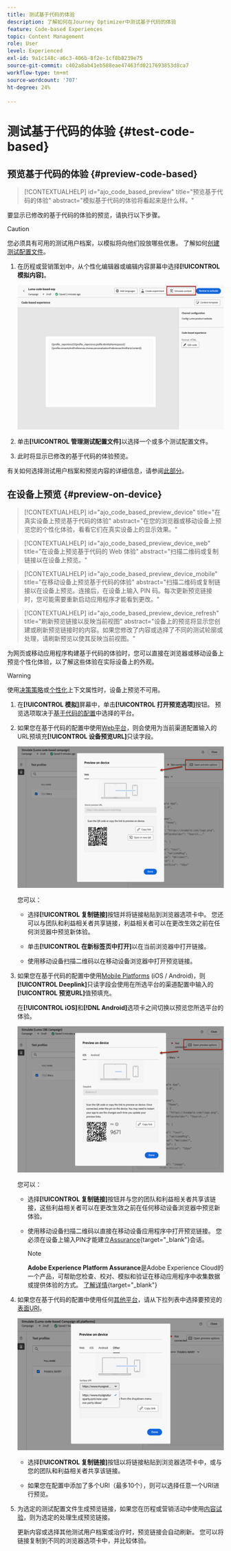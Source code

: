 ```yaml
---
title: 测试基于代码的体验
description: 了解如何在Journey Optimizer中测试基于代码的体验
feature: Code-based Experiences
topic: Content Management
role: User
level: Experienced
exl-id: 9a1c148c-a6c3-406b-8f2e-1cf8b8239e75
source-git-commit: c402a8ab41eb588eae47463fd0217693853d8ca7
workflow-type: tm+mt
source-wordcount: '707'
ht-degree: 24%

---
```


# 测试基于代码的体验 {#test-code-based}

## 预览基于代码的体验 {#preview-code-based}

>[!CONTEXTUALHELP]
>id="ajo_code_based_preview"
>title="预览基于代码的体验"
>abstract="模拟基于代码的体验将看起来是什么样。"

要显示已修改的基于代码的体验的预览，请执行以下步骤。

>[!CAUTION]
>
>您必须具有可用的测试用户档案，以模拟将向他们投放哪些优惠。 了解如何[创建测试配置文件](../audience/creating-test-profiles.md)。

1. 在历程或营销策划中，从个性化编辑器或编辑内容屏幕中选择&#x200B;**[!UICONTROL 模拟内容]**。

   ![](assets/code-based-campaign-simulate.png)

1. 单击&#x200B;**[!UICONTROL 管理测试配置文件]**&#x200B;以选择一个或多个测试配置文件。

1. 此时将显示已修改的基于代码的体验预览。

有关如何选择测试用户档案和预览内容的详细信息，请参阅[此部分](../content-management/preview.md)。

## 在设备上预览 {#preview-on-device}

>[!CONTEXTUALHELP]
>id="ajo_code_based_preview_device"
>title="在真实设备上预览基于代码的体验"
>abstract="在您的浏览器或移动设备上预览您的个性化体验，看看它们在真实设备上的显示效果。"

>[!CONTEXTUALHELP]
>id="ajo_code_based_preview_device_web"
>title="在设备上预览基于代码的 Web 体验"
>abstract="扫描二维码或复制链接以在设备上预览。"

>[!CONTEXTUALHELP]
>id="ajo_code_based_preview_device_mobile"
>title="在移动设备上预览基于代码的体验"
>abstract="扫描二维码或复制链接以在设备上预览。连接后，在设备上输入 PIN 码。每次更新预览链接时，您可能需要重新启动应用程序才能看到更改。"

>[!CONTEXTUALHELP]
>id="ajo_code_based_preview_device_refresh"
>title="刷新预览链接以反映当前视图"
>abstract="设备上的预览将显示您创建或刷新预览链接时的内容。如果您修改了内容或选择了不同的测试轮廓或处理，请刷新预览以使其反映当前视图。"

为网页或移动应用程序构建基于代码的体验时，您可以直接在浏览器或移动设备上预览个性化体验，以了解这些体验在实际设备上的外观。

>[!WARNING]
>
>使用[决策策略](../experience-decisioning/create-decision.md)或[个性化](../personalization/personalization-build-expressions.md)上下文属性时，设备上预览不可用。

1. 在&#x200B;**[!UICONTROL 模拟]**&#x200B;屏幕中，单击&#x200B;**[!UICONTROL 打开预览选项]**&#x200B;按钮。 预览选项取决于[基于代码的配置](code-based-configuration.md#create-code-based-configuration)中选择的平台。

1. 如果您在基于代码的配置中使用[Web平台](code-based-configuration.md#web)，则会使用为当前渠道配置输入的URL预填充&#x200B;**[!UICONTROL 设备预览URL]**&#x200B;只读字段。

   ![](assets/preview-on-device-web.png)

   您可以：

   * 选择&#x200B;**[!UICONTROL 复制链接]**&#x200B;按钮并将链接粘贴到浏览器选项卡中。 您还可以与团队和利益相关者共享链接，利益相关者可以在更改生效之前在任何浏览器中预览新体验。

   * 单击&#x200B;**[!UICONTROL 在新标签页中打开]**&#x200B;以在当前浏览器中打开链接。

   * 使用移动设备扫描二维码以在移动设备浏览器中打开预览链接。

1. 如果您在基于代码的配置中使用[Mobile Platforms](code-based-configuration.md#mobile) (iOS / Android)，则&#x200B;**[!UICONTROL Deeplink]**&#x200B;只读字段会使用在所选平台的渠道配置中输入的&#x200B;**[!UICONTROL 预览URL]**&#x200B;值预填充。

   在&#x200B;**[!UICONTROL iOS]**&#x200B;和&#x200B;**[!DNL Android]**&#x200B;选项卡之间切换以预览您所选平台的体验。

   ![](assets/preview-on-device-mobile.png)

   您可以：

   * 选择&#x200B;**[!UICONTROL 复制链接]**&#x200B;按钮并与您的团队和利益相关者共享该链接，这些利益相关者可以在更改生效之前在任何移动设备浏览器中预览新体验。

   * 使用移动设备扫描二维码以直接在移动设备应用程序中打开预览链接。 您必须在设备上输入PIN才能建立[Assurance](https://experienceleague.adobe.com/en/docs/experience-platform/assurance/tutorials/implement-assurance){target="_blank"}会话。

     >[!NOTE]
     >
     >**Adobe Experience Platform Assurance**&#x200B;是Adobe Experience Cloud的一个产品，可帮助您检查、校对、模拟和验证在移动应用程序中收集数据或提供体验的方式。 [了解详情](https://experienceleague.adobe.com/zh-hans/docs/experience-platform/assurance/home){target="_blank"}

1. 如果您在基于代码的配置中使用任何[其他平台](code-based-configuration.md#other)，请从下拉列表中选择要预览的[表面URI](code-based-surface.md#surface-uri)。

   ![](assets/preview-on-device-other.png)

   * 选择&#x200B;**[!UICONTROL 复制链接]**&#x200B;按钮以将链接粘贴到浏览器选项卡中，或与您的团队和利益相关者共享该链接。

   * 如果您在配置中添加了多个URI（最多10个），则可以选择任意一个URI进行预览。

1. 为选定的测试配置文件生成预览链接，如果您在历程或营销活动中使用[内容试验](../content-management/content-experiment.md)，则为选定的处理生成预览链接。

   <!--If you have modified the content or selected a different treatment or test profile, scroll down to the bottom of the **[!UICONTROL Preview on device]** pop-up and click **[!UICONTROL Refresh preview link]** to reflect the current state.

   ![](assets/preview-on-device-refresh.png)-->

   <!--When creating a content experiment, you need to select a given treatment and click the **[!UICONTROL Simulate content]** button to obtain the link corresponding to that treatment, then select another treatment, click the **[!UICONTROL Simulate content]** button to obtain a new preview link, and so on.-->

   更新内容或选择其他测试用户档案或治疗时，预览链接会自动刷新。 您可以将链接复制到不同的浏览器选项卡中，并比较体验。
